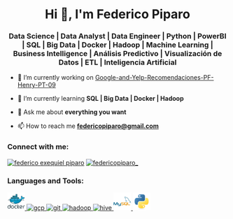 <h1 align="center">Hi 👋, I'm Federico Piparo</h1>
<h3 align="center">Data Science | Data Analyst | Data Engineer | Python | PowerBI | SQL | Big Data | Docker | Hadoop | Machine Learning | Business Intelligence | Análisis Predictivo | Visualización de Datos | ETL | Inteligencia Artificial</h3>

- 🔭 I’m currently working on [Google-and-Yelp-Recomendaciones-PF-Henry-PT-09](https://github.com/psm545/Google-and-Yelp-Recomendaciones-PF-Henry-PT-09)

- 🌱 I’m currently learning **SQL | Big Data | Docker | Hadoop**

- 💬 Ask me about **everything you want**

- 📫 How to reach me **federicopiparo@gmail.com**

<h3 align="left">Connect with me:</h3>
<p align="left">
<a href="https://linkedin.com/in/federico exequiel piparo" target="blank"><img align="center" src="https://raw.githubusercontent.com/rahuldkjain/github-profile-readme-generator/master/src/images/icons/Social/linked-in-alt.svg" alt="federico exequiel piparo" height="30" width="40" /></a>
<a href="https://instagram.com/fedepiparo_" target="blank"><img align="center" src="https://raw.githubusercontent.com/rahuldkjain/github-profile-readme-generator/master/src/images/icons/Social/instagram.svg" alt="federicopiparo_" height="30" width="40" /></a>
</p>

<h3 align="left">Languages and Tools:</h3>
<p align="left"> <a href="https://www.docker.com/" target="_blank" rel="noreferrer"> <img src="https://raw.githubusercontent.com/devicons/devicon/master/icons/docker/docker-original-wordmark.svg" alt="docker" width="40" height="40"/> </a> <a href="https://cloud.google.com" target="_blank" rel="noreferrer"> <img src="https://www.vectorlogo.zone/logos/google_cloud/google_cloud-icon.svg" alt="gcp" width="40" height="40"/> </a> <a href="https://git-scm.com/" target="_blank" rel="noreferrer"> <img src="https://www.vectorlogo.zone/logos/git-scm/git-scm-icon.svg" alt="git" width="40" height="40"/> </a> <a href="https://hadoop.apache.org/" target="_blank" rel="noreferrer"> <img src="https://www.vectorlogo.zone/logos/apache_hadoop/apache_hadoop-icon.svg" alt="hadoop" width="40" height="40"/> </a> <a href="https://hive.apache.org/" target="_blank" rel="noreferrer"> <img src="https://www.vectorlogo.zone/logos/apache_hive/apache_hive-icon.svg" alt="hive" width="40" height="40"/> </a> <a href="https://www.mysql.com/" target="_blank" rel="noreferrer"> <img src="https://raw.githubusercontent.com/devicons/devicon/master/icons/mysql/mysql-original-wordmark.svg" alt="mysql" width="40" height="40"/> </a> <a href="https://www.python.org" target="_blank" rel="noreferrer"> <img src="https://raw.githubusercontent.com/devicons/devicon/master/icons/python/python-original.svg" alt="python" width="40" height="40"/> </a> </p>
